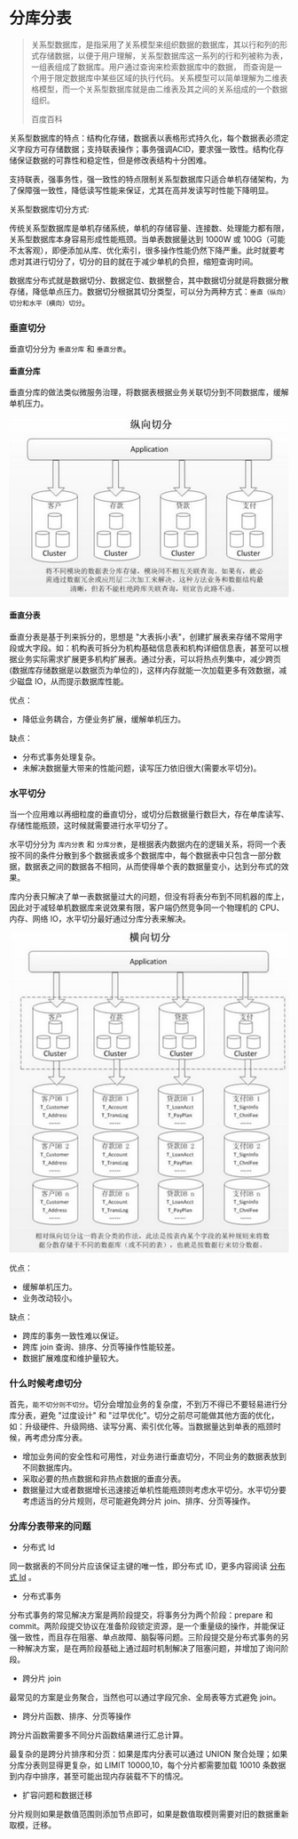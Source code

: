 # 分库分表

> 关系型数据库，是指采用了关系模型来组织数据的数据库，其以行和列的形式存储数据，以便于用户理解，关系型数据库这一系列的行和列被称为表，一组表组成了数据库。用户通过查询来检索数据库中的数据，
> 而查询是一个用于限定数据库中某些区域的执行代码。关系模型可以简单理解为二维表格模型，而一个关系型数据库就是由二维表及其之间的关系组成的一个数据组织。
>
> 百度百科

关系型数据库的特点：结构化存储，数据表以表格形式持久化，每个数据表必须定义字段方可存储数据；支持联表操作；事务强调ACID，要求强一致性。结构化存储保证数据的可靠性和稳定性，但是修改表结构十分困难。

支持联表，强事务性，强一致性的特点限制关系型数据库只适合单机存储架构，为了保障强一致性，降低读写性能来保证，尤其在高并发读写时性能下降明显。

关系型数据库切分方式:

传统关系型数据库是单机存储系统，单机的存储容量、连接数、处理能力都有限，关系型数据库本身容易形成性能瓶颈。当单表数据量达到 1000W 或 100G（可能不太客观），即便添加从库、优化索引，很多操作性能仍然下降严重。此时就要考虑对其进行切分了，切分的目的就在于减少单机的负担，缩短查询时间。

数据库分布式就是数据切分、数据定位、数据整合，其中数据切分就是将数据分散存储，降低单点压力。数据切分根据其切分类型，可以分为两种方式：`垂直（纵向）切分和水平（横向）切分`。

###  垂直切分 

垂直切分分为 `垂直分库` 和 `垂直分表`。

#### 垂直分库

垂直分库的做法类似微服务治理，将数据表根据业务关联切分到不同数据库，缓解单机压力。

<div align="left">
    <img src="https://github.com/lazecoding/Note/blob/main/images/systemdesign/垂直分库示意图.png" width="600px">
</div>

#### 垂直分表

垂直分表是基于列来拆分的，思想是 "大表拆小表"，创建扩展表来存储不常用字段或大字段。如：机构表可拆分为机构基础信息表和机构详细信息表，甚至可以根据业务实际需求扩展更多机构扩展表。通过分表，可以将热点列集中，减少跨页(数据库存储数据是以数据页为单位的)，这样内存就能一次加载更多有效数据，减少磁盘 IO，从而提示数据库性能。

优点：

- 降低业务耦合，方便业务扩展，缓解单机压力。

缺点：

- 分布式事务处理复杂。
- 未解决数据量大带来的性能问题，读写压力依旧很大(需要水平切分)。

### 水平切分

当一个应用难以再细粒度的垂直切分，或切分后数据量行数巨大，存在单库读写、存储性能瓶颈，这时候就需要进行水平切分了。

水平切分分为 `库内分表` 和 `分库分表`，是根据表内数据内在的逻辑关系，将同一个表按不同的条件分散到多个数据表或多个数据库中，每个数据表中只包含一部分数据，数据表之间的数据各不相同，从而使得单个表的数据量变小，达到分布式的效果。

库内分表只解决了单一表数据量过大的问题，但没有将表分布到不同机器的库上，因此对于减轻单机数据库来说效果有限，客户端仍然竞争同一个物理机的 CPU、内存、网络 IO，水平切分最好通过分库分表来解决。

<div align="left">
    <img src="https://github.com/lazecoding/Note/blob/main/images/systemdesign/分库分表示意图.png" width="600px">
</div>

优点：

- 缓解单机压力。
- 业务改动较小。

缺点：

- 跨库的事务一致性难以保证。
- 跨库 join 查询、排序、分页等操作性能较差。
- 数据扩展难度和维护量较大。

### 什么时候考虑切分

首先，`能不切分则不切分`。切分会增加业务的复杂度，不到万不得已不要轻易进行分库分表，避免 "过度设计" 和 "过早优化"。切分之前尽可能做其他方面的优化，如：升级硬件、升级网络、读写分离、索引优化等。当数据量达到单表的瓶颈时候，再考虑分库分表。

- 增加业务间的安全性和可用性，对业务进行垂直切分，不同业务的数据表放到不同数据库内。
- 采取必要的热点数据和非热点数据的垂直分表。
- 数据量过大或者数据增长迅速接近单机性能瓶颈则考虑水平切分。水平切分要考虑适当的分片规则，尽可能避免跨分片 join、排序、分页等操作。

### 分库分表带来的问题

- 分布式 Id

同一数据表的不同分片应该保证主键的唯一性，即分布式 ID，更多内容阅读 [分布式 Id](https://github.com/lazecoding/Note/blob/main/note/articles/systemdesign/DistributedId.md) 。

- 分布式事务

分布式事务的常见解决方案是两阶段提交，将事务分为两个阶段：prepare 和 commit。两阶段提交协议在准备阶段锁定资源，是一个重量级的操作，并能保证强一致性，而且存在阻塞、单点故障、脑裂等问题。三阶段提交是分布式事务的另一种解决方案，是在两阶段基础上通过超时机制解决了阻塞问题，并增加了询问阶段。

- 跨分片 join

最常见的方案是业务聚合，当然也可以通过字段冗余、全局表等方式避免 join。

- 跨分片函数、排序、分页等操作

跨分片函数需要多不同分片函数结果进行汇总计算。

最复杂的是跨分片排序和分页：如果是库内分表可以通过 UNION 聚合处理；如果分库分表则显得更复杂，如 LIMIT 10000,10，每个分片都需要加载 10010 条数据到内存中排序，甚至可能出现内存装载不下的情况。

- 扩容问题和数据迁移

分片规则如果是数值范围则添加节点即可，如果是数值取模则需要对旧的数据重新取模，迁移。